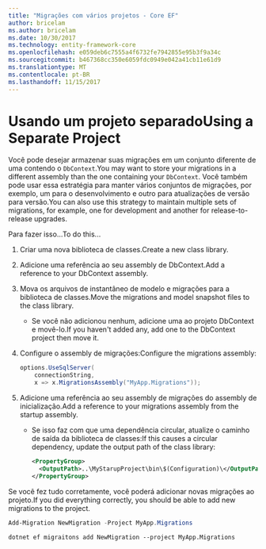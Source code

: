 ```yaml
---
title: "Migrações com vários projetos - Core EF"
author: bricelam
ms.author: bricelam
ms.date: 10/30/2017
ms.technology: entity-framework-core
ms.openlocfilehash: e059deb6c7555a4f6732fe7942855e95b3f9a34c
ms.sourcegitcommit: b467368cc350e6059fdc0949e042a41cb11e61d9
ms.translationtype: MT
ms.contentlocale: pt-BR
ms.lasthandoff: 11/15/2017
---
```

<a name="using-a-separate-project"></a><span data-ttu-id="906e3-102">Usando um projeto separado</span><span class="sxs-lookup"><span data-stu-id="906e3-102">Using a Separate Project</span></span>
========================
<span data-ttu-id="906e3-103">Você pode desejar armazenar suas migrações em um conjunto diferente de uma contendo o `DbContext`.</span><span class="sxs-lookup"><span data-stu-id="906e3-103">You may want to store your migrations in a different assembly than the one containing your `DbContext`.</span></span> <span data-ttu-id="906e3-104">Você também pode usar essa estratégia para manter vários conjuntos de migrações, por exemplo, um para o desenvolvimento e outro para atualizações de versão para versão.</span><span class="sxs-lookup"><span data-stu-id="906e3-104">You can also use this strategy to maintain multiple sets of migrations, for example, one for development and another for release-to-release upgrades.</span></span>

<span data-ttu-id="906e3-105">Para fazer isso...</span><span class="sxs-lookup"><span data-stu-id="906e3-105">To do this...</span></span>

1. <span data-ttu-id="906e3-106">Criar uma nova biblioteca de classes.</span><span class="sxs-lookup"><span data-stu-id="906e3-106">Create a new class library.</span></span>

2. <span data-ttu-id="906e3-107">Adicione uma referência ao seu assembly de DbContext.</span><span class="sxs-lookup"><span data-stu-id="906e3-107">Add a reference to your DbContext assembly.</span></span>

3. <span data-ttu-id="906e3-108">Mova os arquivos de instantâneo de modelo e migrações para a biblioteca de classes.</span><span class="sxs-lookup"><span data-stu-id="906e3-108">Move the migrations and model snapshot files to the class library.</span></span>
   * <span data-ttu-id="906e3-109">Se você não adicionou nenhum, adicione uma ao projeto DbContext e movê-lo.</span><span class="sxs-lookup"><span data-stu-id="906e3-109">If you haven't added any, add one to the DbContext project then move it.</span></span>

4. <span data-ttu-id="906e3-110">Configure o assembly de migrações:</span><span class="sxs-lookup"><span data-stu-id="906e3-110">Configure the migrations assembly:</span></span>

   ``` csharp
   options.UseSqlServer(
       connectionString,
       x => x.MigrationsAssembly("MyApp.Migrations"));
   ```

5. <span data-ttu-id="906e3-111">Adicione uma referência ao seu assembly de migrações do assembly de inicialização.</span><span class="sxs-lookup"><span data-stu-id="906e3-111">Add a reference to your migrations assembly from the startup assembly.</span></span>
   * <span data-ttu-id="906e3-112">Se isso faz com que uma dependência circular, atualize o caminho de saída da biblioteca de classes:</span><span class="sxs-lookup"><span data-stu-id="906e3-112">If this causes a circular dependency, update the output path of the class library:</span></span>

     ``` xml
     <PropertyGroup>
       <OutputPath>..\MyStarupProject\bin\$(Configuration)\</OutputPath>
     </PropertyGroup>
     ```

<span data-ttu-id="906e3-113">Se você fez tudo corretamente, você poderá adicionar novas migrações ao projeto.</span><span class="sxs-lookup"><span data-stu-id="906e3-113">If you did everything correctly, you should be able to add new migrations to the project.</span></span>

``` powershell
Add-Migration NewMigration -Project MyApp.Migrations
```
``` Console
dotnet ef migraitons add NewMigration --project MyApp.Migrations
```
